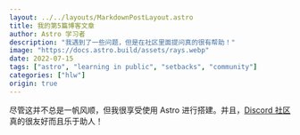 ```yaml
---
layout: ../../layouts/MarkdownPostLayout.astro
title: 我的第5篇博客文章
author: Astro 学习者
description: "我遇到了一些问题，但是在社区里面提问真的很有帮助！"
image: "https://docs.astro.build/assets/rays.webp"
date: 2022-07-15
tags: ["astro", "learning in public", "setbacks", "community"]
categories: ["hlw"]
origin: true
---
```

尽管这并不总是一帆风顺，但我很享受使用 Astro 进行搭建。并且，[Discord 社区](https://astro.build/chat)真的很友好而且乐于助人！
